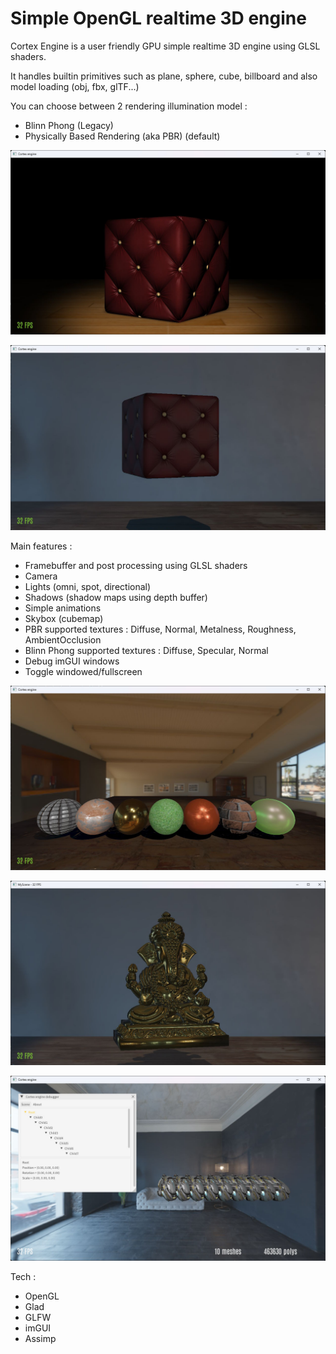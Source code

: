 # Simple OpenGL realtime 3D engine


Cortex Engine is a user friendly GPU simple realtime 3D engine using GLSL shaders.

It handles builtin primitives such as plane, sphere, cube, billboard and also model loading (obj, fbx, glTF...)


You can choose between 2 rendering illumination model :
- Blinn Phong (Legacy)
- Physically Based Rendering (aka PBR) (default)


![Screenshot](images/blinnphong_cushion.jpg)

![Screenshot](images/pbr_cushion.jpg)


Main features :
- Framebuffer and post processing using GLSL shaders
- Camera
- Lights (omni, spot, directional)
- Shadows (shadow maps using depth buffer)
- Simple animations
- Skybox (cubemap)
- PBR supported textures : Diffuse, Normal, Metalness, Roughness, AmbientOcclusion
- Blinn Phong supported textures : Diffuse, Specular, Normal
- Debug imGUI windows
- Toggle windowed/fullscreen

![Screenshot](images/pbr_spheres.jpg)

![Screenshot](images/pbr_bouddha.jpg)

![Screenshot](images/pbr_helmets.jpg)  

Tech :
- OpenGL
- Glad
- GLFW
- imGUI
- Assimp


